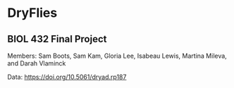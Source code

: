 # DryFlies

## BIOL 432 Final Project

Members: Sam Boots, Sam Kam, Gloria Lee, Isabeau Lewis, Martina Mileva, and Darah Vlaminck

Data: https://doi.org/10.5061/dryad.rp187
